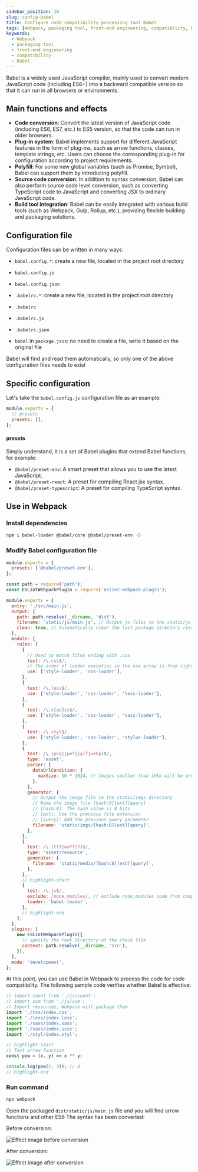 ```yaml
---
sidebar_position: 10
slug: config-babel
title: Configure code compatibility processing tool Babel
tags: [Webpack, packaging tool, front-end engineering, compatibility, Babel]
keywords:
  - Webpack
  - packaging tool
  - front-end engineering
  - compatibility
  - Babel
---
```


Babel is a widely used JavaScript compiler, mainly used to convert modern JavaScript code (including ES6+) into a backward compatible version so that it can run in all browsers or environments.

## Main functions and effects

- **Code conversion**: Convert the latest version of JavaScript code (including ES6, ES7, etc.) to ES5 version, so that the code can run in older browsers.
- **Plug-in system**: Babel implements support for different JavaScript features in the form of plug-ins, such as arrow functions, classes, template strings, etc. Users can choose the corresponding plug-in for configuration according to project requirements.
- **Polyfill**: For some new global variables (such as Promise, Symbol), Babel can support them by introducing polyfill.
- **Source code conversion**: In addition to syntax conversion, Babel can also perform source code level conversion, such as converting TypeScript code to JavaScript and converting JSX to ordinary JavaScript code.
- **Build tool integration**: Babel can be easily integrated with various build tools (such as Webpack, Gulp, Rollup, etc.), providing flexible building and packaging solutions.

## Configuration file

Configuration files can be written in many ways:

- `babel.config.*`: create a new file, located in the project root directory

- `babel.config.js`

- `babel.config.json`

- `.babelrc.*`: create a new file, located in the project root directory

- `.babelrc`

- `.babelrc.js`

- `.babelrc.json`

- `babel` in `package.json`: no need to create a file, write it based on the original file

Babel will find and read them automatically, so only one of the above configuration files needs to exist

## Specific configuration

Let's take the `babel.config.js` configuration file as an example:

```js title="babel.config.js"
module.exports = {
  // presets
  presets: [],
};
```

#### presets

Simply understand, it is a set of Babel plugins that extend Babel functions, for example:

- `@babel/preset-env`: A smart preset that allows you to use the latest JavaScript.
- `@babel/preset-react`: A preset for compiling React jsx syntax.
- `@babel/preset-typescript`: A preset for compiling TypeScript syntax.

## Use in Webpack

### Install dependencies

```bash npm2yarn
npm i babel-loader @babel/core @babel/preset-env -D
```

### Modify Babel configuration file

```js title="babel.config.js"
module.exports = {
  presets: ['@babel/preset-env'],
};
```

```js title="webpack.config.js"
const path = require('path');
const ESLintWebpackPlugin = require('eslint-webpack-plugin');

module.exports = {
  entry: './src/main.js',
  output: {
    path: path.resolve(__dirname, 'dist'),
    filename: 'static/js/main.js', // Output js files to the static/js directory
    clean: true, // Automatically clear the last package directory resources
  },
  module: {
    rules: [
      {
        // Used to match files ending with .css
        test: /\.css$/,
        // The order of loader execution in the use array is from right to left
        use: ['style-loader', 'css-loader'],
      },
      {
        test: /\.less$/,
        use: ['style-loader', 'css-loader', 'less-loader'],
      },
      {
        test: /\.s[ac]ss$/,
        use: ['style-loader', 'css-loader', 'sass-loader'],
      },
      {
        test: /\.styl$/,
        use: ['style-loader', 'css-loader', 'stylus-loader'],
      },
      {
        test: /\.(png|jpe?g|gif|webp)$/,
        type: 'asset',
        parser: {
          dataUrlCondition: {
            maxSize: 10 * 1024, // Images smaller than 10kb will be processed with base64
          },
        },
        generator: {
          // Output the image file to the static/imgs directory
          // Name the image file [hash:8][ext][query]
          // [hash:8]: The hash value is 8 bits
          // [ext]: Use the previous file extension
          // [query]: Add the previous query parameter
          filename: 'static/imgs/[hash:8][ext][query]',
        },
      },
      {
        test: /\.(ttf|woff2?)$/,
        type: 'asset/resource',
        generator: {
          filename: 'static/media/[hash:8][ext][query]',
        },
      },
      // highlight-start
      {
        test: /\.js$/,
        exclude: /node_modules/, // exclude node_modules code from compilation
        loader: 'babel-loader',
      },
      // highlight-end
    ],
  },
  plugins: [
    new ESLintWebpackPlugin({
      // specify the root directory of the check file
      context: path.resolve(__dirname, 'src'),
    }),
  ],
  mode: 'development',
};
```

At this point, you can use Babel in Webpack to process the code for code compatibility. The following sample code verifies whether Babel is effective:

```js title="src/main.js"
// import count from './js/count';
// import sum from './js/sum';
// Import resources, Webpack will package them
import './css/index.css';
import './less/index.less';
import './sass/index.sass';
import './sass/index.scss';
import './styl/index.styl';

// highlight-start
// Test arrow function
const pow = (x, y) => x ** y;

console.log(pow(2, 3)); // 8
// highlight-end
```

### Run command

```bash
npx webpack
```

Open the packaged `dist/static/js/main.js` file and you will find arrow functions and other ES6 The syntax has been converted:

Before conversion:

![Effect image before conversion](https://tecent-oss-shanghai.eaveluo.com/img/202406281203715.png?imageSlim)

After conversion:

![Effect image after conversion](https://tecent-oss-shanghai.eaveluo.com/img/202406281204681.png?imageSlim)
